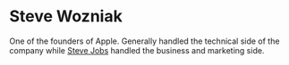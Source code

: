 # Steve Wozniak

One of the founders of Apple. Generally handled the technical side of the company while
[Steve Jobs](/wiki/Steve%20Jobs) handled the business and marketing side.                